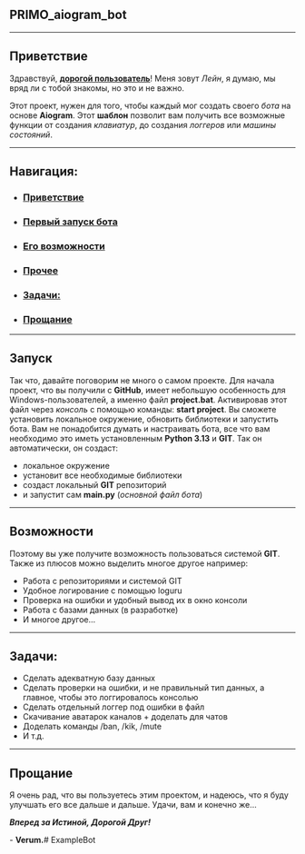 ## PRIMO_aiogram_bot

---
## Приветствие

Здравствуй, <u>**дорогой пользователь**</u>! 
Меня зовут *Лейн*, я думаю, мы вряд ли с тобой знакомы, 
но это и не важно.

Этот проект, нужен для того, чтобы каждый мог 
создать своего *бота* на основе **Aiogram**. 
Этот **шаблон** позволит вам получить все возможные функции от создания *клавиатур*, 
до создания *логгеров* или *машины состояний*.

---
## Навигация:

-  ### [Приветствие](#Приветствие)
- ### [Первый запуск бота](#Запуск)
- ### [Его возможности](#Возможности)
- ### [Прочее](#Прочее)
- ### [Задачи:](#Задачи)
- ### [Прощание](#Прощание)

---
## Запуск

Так что, давайте поговорим не много о самом проекте. 
Для начала проект, что вы получили с **GitHub**, имеет небольшую особенность 
для Windows-пользователей, а именно файл **project.bat**. 
Активировав этот файл через *консоль* с помощью команды: 
**start project**.
Вы сможете установить локальное окружение, обновить библиотеки и запустить бота. Вам
не понадобится думать и настраивать бота, все что вам необходимо это иметь 
установленным **Python 3.13** и **GIT**. Так он автоматически, он создаст:

- локальное окружение
- установит все необходимые библиотеки
- создаст локальный **GIT** репозиторий
- и запустит сам **main.py** (*основной файл бота*)

---
## Возможности

Поэтому вы уже получите возможность пользоваться системой **GIT**. Также из плюсов можно
выделить многое другое например:
- Работа с репозиториями и системой GIT
- Удобное логирование с помощью loguru
- Проверка на ошибки и удобный вывод их в окно консоли
- Работа с базами данных (в разработке)
- И многое другое...


---
## Задачи:

- Сделать адекватную базу данных
- Сделать проверки на ошибки, и не правильный тип данных,
а главное, чтобы это логгировалось консолью
- Сделать отдельный логгер под ошибки в файл
- Скачивание аватарок каналов + доделать для чатов
- Доделать команды /ban, /kik, /mute
- И т.д.

---
## Прощание

Я очень рад, что вы пользуетесь этим проектом, и надеюсь, 
что я буду улучшать его все дальше и дальше. Удачи, вам и конечно же...

***Вперед за Истиной, Дорогой Друг!*** 

-&nbsp;**Verum.**#   E x a m p l e B o t  
 